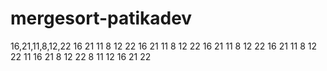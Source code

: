 # mergesort-patikadev

16,21,11,8,12,22
16 21 11      8 12 22
16 21  11  8   12 22
16  21  11  8  12  22
 16 21  11  8  12 22
 11 16 21   8 12 22
 8 11 12 16 21 22
